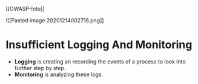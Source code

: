 [[OWASP-Into]]

![[Pasted image 20201214002716.png]]
# Insufficient Logging And Monitoring
- **Logging** is creating an recording the events of a process to look into further step by step.
- **Monitoring** is analyzing these logs.
